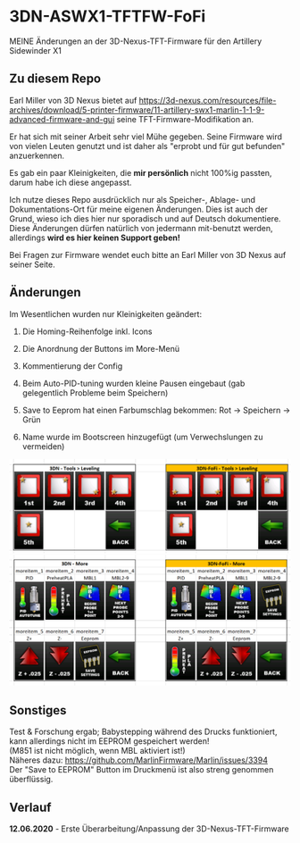 # 3DN-ASWX1-TFTFW-FoFi
MEINE Änderungen an der 3D-Nexus-TFT-Firmware für den Artillery Sidewinder X1


## Zu diesem Repo
Earl Miller von 3D Nexus bietet auf
https://3d-nexus.com/resources/file-archives/download/5-printer-firmware/11-artillery-swx1-marlin-1-1-9-advanced-firmware-and-gui
seine TFT-Firmware-Modifikation an.

Er hat sich mit seiner Arbeit sehr viel Mühe gegeben.
Seine Firmware wird von vielen Leuten genutzt und ist daher als "erprobt und für gut befunden" anzuerkennen.

Es gab ein paar Kleinigkeiten, die **mir persönlich** nicht 100%ig passten, darum habe ich diese angepasst.

Ich nutze dieses Repo ausdrücklich nur als Speicher-, Ablage- und Dokumentations-Ort für meine eigenen Änderungen.
Dies ist auch der Grund, wieso ich dies hier nur sporadisch und auf Deutsch dokumentiere.  
Diese Änderungen dürfen natürlich von jedermann mit-benutzt werden, allerdings **wird es hier keinen Support geben!**

Bei Fragen zur Firmware wendet euch bitte an Earl Miller von 3D Nexus auf seiner Seite.


## Änderungen
Im Wesentlichen wurden nur Kleinigkeiten geändert:

1. Die Homing-Reihenfolge inkl. Icons

2. Die Anordnung der Buttons im More-Menü

3. Kommentierung der Config

4. Beim Auto-PID-tuning wurden kleine Pausen eingebaut (gab gelegentlich Probleme beim Speichern)

5. Save to Eeprom hat einen Farbumschlag bekommen: Rot -> Speichern -> Grün

6. Name wurde im Bootscreen hinzugefügt (um Verwechslungen zu vermeiden)

![Leveling-Vergleich](https://raw.githubusercontent.com/Bodengriller/3DN-ASWX1-TFTFW-FoFi/master/compare_Tools-Leveling.png)
![More-Vergleich](https://raw.githubusercontent.com/Bodengriller/3DN-ASWX1-TFTFW-FoFi/master/compare_More.png)
  
## Sonstiges  
Test & Forschung ergab;
Babystepping während des Drucks funktioniert, kann allerdings nicht im EEPROM gespeichert werden!  
(M851 ist nicht möglich, wenn MBL aktiviert ist!)  
Näheres dazu: https://github.com/MarlinFirmware/Marlin/issues/3394  
Der "Save to EEPROM" Button im Druckmenü ist also streng genommen überflüssig.
    
## Verlauf  
**12.06.2020** - Erste Überarbeitung/Anpassung der 3D-Nexus-TFT-Firmware
